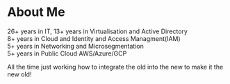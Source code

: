 <H1> About Me</H1>

26+ years in IT, 13+ years in Virtualisation and Active Directory  
8+ years in Cloud and Identity and Access Managment(IAM)  
5+ years in Networking and Microsegmentation  
5+ years in Public Cloud AWS/Azure/GCP  

All the time just working how to integrate the old into the new to make it the new old!  
